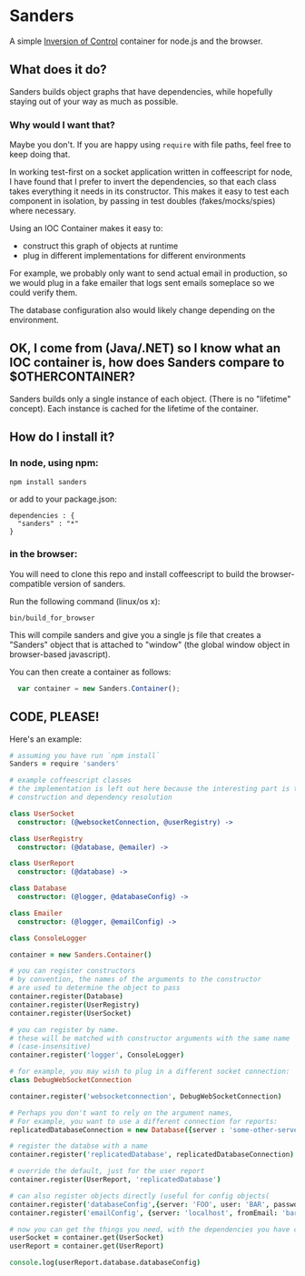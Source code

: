 # Sanders

A simple [Inversion of Control](http://en.wikipedia.org/wiki/Inversion_of_control) container for node.js and the browser.


## What does it do?

Sanders builds object graphs that have dependencies, while hopefully staying out of your way as much as possible.

### Why would I want that?

Maybe you don't. If you are happy using ```require``` with file paths, feel free to keep doing that.

In working test-first on a socket application written in coffeescript for node, I have found that I prefer to invert the dependencies, so that each class takes everything it needs in its constructor.
This makes it easy to test each component in isolation, by passing in test doubles (fakes/mocks/spies) where necessary.

Using an IOC Container  makes it easy to:
- construct this graph of objects at runtime
- plug in different implementations for different environments

For example, we probably only want to send actual email in production, so we would plug in a fake emailer that logs sent emails someplace so we could verify them.

The database configuration also would likely change depending on the environment.

## OK, I come from (Java/.NET) so I know what an IOC container is, how does Sanders compare to $OTHERCONTAINER?

Sanders builds only a single instance of each object. (There is no "lifetime" concept).
Each instance is cached for the lifetime of the container.

## How do I install it?

### In node, using npm:

```
npm install sanders
```

or add to your package.json:

```
dependencies : {
  "sanders" : "*"
}
```

### in the browser:

You will need to clone this repo and install coffeescript to build the browser-compatible version of sanders.

Run the following command (linux/os x):
```
bin/build_for_browser
```

This will compile sanders and give you a single js file that creates a "Sanders" object that is attached to "window" (the global window object in browser-based javascript).

You can then create a container as follows:

```javascript
  var container = new Sanders.Container();
```

## CODE, PLEASE!
Here's an example:

```coffee
# assuming you have run `npm install`
Sanders = require 'sanders'

# example coffeescript classes
# the implementation is left out here because the interesting part is the
# construction and dependency resolution

class UserSocket
  constructor: (@websocketConnection, @userRegistry) ->

class UserRegistry
  constructor: (@database, @emailer) ->

class UserReport
  constructor: (@database) ->

class Database
  constructor: (@logger, @databaseConfig) ->

class Emailer
  constructor: (@logger, @emailConfig) ->

class ConsoleLogger

container = new Sanders.Container()

# you can register constructors
# by convention, the names of the arguments to the constructor
# are used to determine the object to pass
container.register(Database)
container.register(UserRegistry)
container.register(UserSocket)

# you can register by name.
# these will be matched with constructor arguments with the same name
# (case-insensitive)
container.register('logger', ConsoleLogger)

# for example, you may wish to plug in a different socket connection:
class DebugWebSocketConnection

container.register('websocketconnection', DebugWebSocketConnection)

# Perhaps you don't want to rely on the argument names,
# For example, you want to use a different connection for reports:
replicatedDatabaseConnection = new Database({server : 'some-other-server'})

# register the databse with a name
container.register('replicatedDatabase', replicatedDatabaseConnection)

# override the default, just for the user report
container.register(UserReport, 'replicatedDatabase')

# can also register objects directly (useful for config objects(
container.register('databaseConfig',{server: 'FOO', user: 'BAR', password : 'BAZ'})
container.register('emailConfig', {server: 'localhost', fromEmail: 'bar@example.com'})

# now you can get the things you need, with the dependencies you have configured
userSocket = container.get(UserSocket)
userReport = container.get(UserReport)

console.log(userReport.database.databaseConfig)
```

